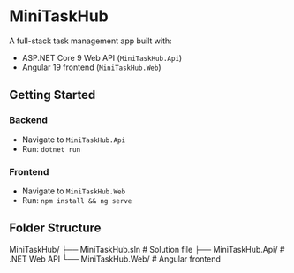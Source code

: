# MiniTaskHub

A full-stack task management app built with:

- ASP.NET Core 9 Web API (`MiniTaskHub.Api`)
- Angular 19 frontend (`MiniTaskHub.Web`)

## Getting Started

### Backend
- Navigate to `MiniTaskHub.Api`
- Run: `dotnet run`

### Frontend
- Navigate to `MiniTaskHub.Web`
- Run: `npm install && ng serve`

## Folder Structure

MiniTaskHub/ 
├── MiniTaskHub.sln # Solution file 
├── MiniTaskHub.Api/ # .NET Web API 
└── MiniTaskHub.Web/ # Angular frontend